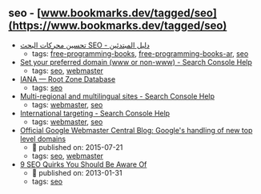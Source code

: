 seo - [www.bookmarks.dev/tagged/seo](https://www.bookmarks.dev/tagged/seo)
---
* [تحسين محركات البحث SEO - دليل المبتدئين](http://librebooks.org/search-engine-optimization-seo-starter-guide-ar/)
    * tags: [free-programming-books](../tagged/free-programming-books.md), [free-programming-books-ar](../tagged/free-programming-books-ar.md), [seo](../tagged/seo.md)
* [Set your preferred domain (www or non-www) - Search Console Help](https://support.google.com/webmasters/answer/44231)
    * tags: [seo](../tagged/seo.md), [webmaster](../tagged/webmaster.md)
* [IANA — Root Zone Database](http://www.iana.org/domains/root/db)
    * tags: [seo](../tagged/seo.md)
* [Multi-regional and multilingual sites - Search Console Help](https://support.google.com/webmasters/answer/182192)
    * tags: [webmaster](../tagged/webmaster.md), [seo](../tagged/seo.md)
* [International targeting - Search Console Help](https://support.google.com/webmasters/answer/62399)
    * tags: [webmaster](../tagged/webmaster.md), [seo](../tagged/seo.md)
* [
Official Google Webmaster Central Blog: Google's handling of new top level domains
](https://webmasters.googleblog.com/2015/07/googles-handling-of-new-top-level.html)
    * :calendar: published on: 2015-07-21
    * tags: [seo](../tagged/seo.md), [webmaster](../tagged/webmaster.md)
* [9 SEO Quirks You Should Be Aware Of](http://searchengineland.com/9-seo-quirks-you-should-be-aware-of-146465)
    * :calendar: published on: 2013-01-31
    * tags: [seo](../tagged/seo.md)
